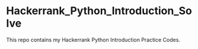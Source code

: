 # Hackerrank_Python_Introduction_Solve
This repo contains my Hackerrank Python Introduction Practice Codes.
